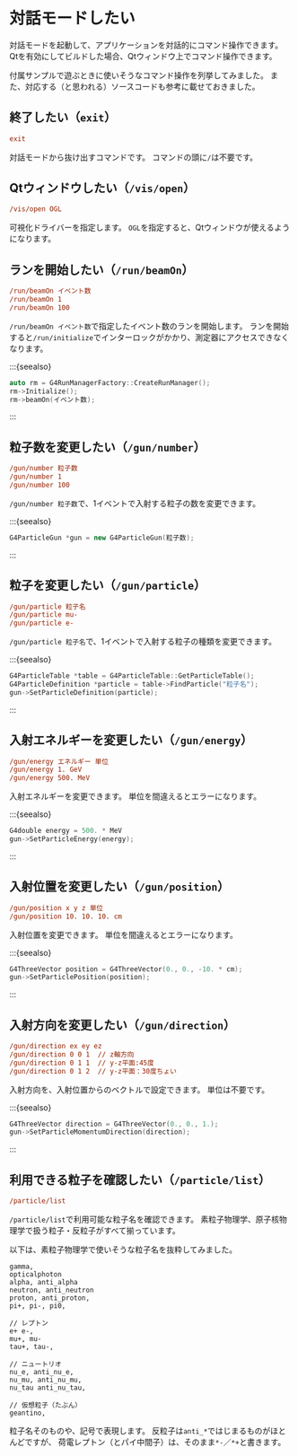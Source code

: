 # 対話モードしたい

対話モードを起動して、アプリケーションを対話的にコマンド操作できます。
Qtを有効にしてビルドした場合、Qtウィンドウ上でコマンド操作できます。

付属サンプルで遊ぶときに使いそうなコマンド操作を列挙してみました。
また、対応する（と思われる）ソースコードも参考に載せておきました。

## 終了したい（``exit``）

```cfg
exit
```

対話モードから抜け出すコマンドです。
コマンドの頭に`/`は不要です。

## Qtウィンドウしたい（``/vis/open``）

```cfg
/vis/open OGL
```

可視化ドライバーを指定します。
``OGL``を指定すると、Qtウィンドウが使えるようになります。

## ランを開始したい（``/run/beamOn``）

```cfg
/run/beamOn イベント数
/run/beamOn 1
/run/beamOn 100
```

``/run/beamOn イベント数``で指定したイベント数のランを開始します。
ランを開始すると``/run/initialize``でインターロックがかかり、測定器にアクセスできなくなります。

:::{seealso}

```cpp
auto rm = G4RunManagerFactory::CreateRunManager();
rm->Initialize();
rm->beamOn(イベント数);
```

:::

## 粒子数を変更したい（``/gun/number``）

```cfg
/gun/number 粒子数
/gun/number 1
/gun/number 100
```

``/gun/number 粒子数``で、1イベントで入射する粒子の数を変更できます。

:::{seealso}

```cpp
G4ParticleGun *gun = new G4ParticleGun(粒子数);
```

:::

## 粒子を変更したい（``/gun/particle``）

```cfg
/gun/particle 粒子名
/gun/particle mu-
/gun/particle e-
```

``/gun/particle 粒子名``で、1イベントで入射する粒子の種類を変更できます。

:::{seealso}

```cpp
G4ParticleTable *table = G4ParticleTable::GetParticleTable();
G4ParticleDefinition *particle = table->FindParticle("粒子名");
gun->SetParticleDefinition(particle);
```

:::

## 入射エネルギーを変更したい（``/gun/energy``）

```cfg
/gun/energy エネルギー 単位
/gun/energy 1. GeV
/gun/energy 500. MeV
```

入射エネルギーを変更できます。
単位を間違えるとエラーになります。

:::{seealso}

```cpp
G4double energy = 500. * MeV
gun->SetParticleEnergy(energy);
```

:::

## 入射位置を変更したい（``/gun/position``）

```cfg
/gun/position x y z 単位
/gun/position 10. 10. 10. cm
```

入射位置を変更できます。
単位を間違えるとエラーになります。

:::{seealso}

```cpp
G4ThreeVector position = G4ThreeVector(0., 0., -10. * cm);
gun->SetParticlePosition(position);
```

:::

## 入射方向を変更したい（``/gun/direction``）

```cfg
/gun/direction ex ey ez
/gun/direction 0 0 1  // z軸方向
/gun/direction 0 1 1  // y-z平面:45度
/gun/direction 0 1 2  // y-z平面：30度ちょい
```

入射方向を、入射位置からのベクトルで設定できます。
単位は不要です。

:::{seealso}

```cpp
G4ThreeVector direction = G4ThreeVector(0., 0., 1.);
gun->SetParticleMomentumDirection(direction);
```

:::

## 利用できる粒子を確認したい（``/particle/list``）

```cfg
/particle/list
```

``/particle/list``で利用可能な粒子名を確認できます。
素粒子物理学、原子核物理学で扱う粒子・反粒子がすべて揃っています。

以下は、素粒子物理学で使いそうな粒子名を抜粋してみました。

```text
gamma,
opticalphoton
alpha, anti_alpha
neutron, anti_neutron
proton, anti_proton,
pi+, pi-, pi0,

// レプトン
e+ e-,
mu+, mu-
tau+, tau-,

// ニュートリオ
nu_e, anti_nu_e,
nu_mu, anti_nu_mu,
nu_tau anti_nu_tau,

// 仮想粒子（たぶん）
geantino,
```

粒子名そのものや、記号で表現します。
反粒子は``anti_*``ではじまるものがほとんどですが、
荷電レプトン（とパイ中間子）は、そのまま``*-``／``*+``と書きます。
